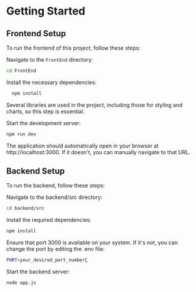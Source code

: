 # Getting Started

## Frontend Setup

To run the frontend of this project, follow these steps:

Navigate to the `FrontEnd` directory:

   ```bash
   cd FrontEnd
   ```
Install the necessary dependencies:
```bash
  npm install
```

Several libraries are used in the project, including those for styling and charts, so this step is essential.

Start the development server:
```bash
npm run dev
```
The application should automatically open in your browser at http://localhost:3000. If it doesn't, you can manually navigate to that URL.

## Backend Setup

To run the backend, follow these steps:

Navigate to the backend/src directory:

```bash
cd backend/src
```
Install the required dependencies:

```bash
npm install
```
Ensure that port 3000 is available on your system. If it's not, you can change the port by editing the .env file:

```bash
PORT=your_desired_port_numberÇ
```

Start the backend server:

```bash
node app.js
```
